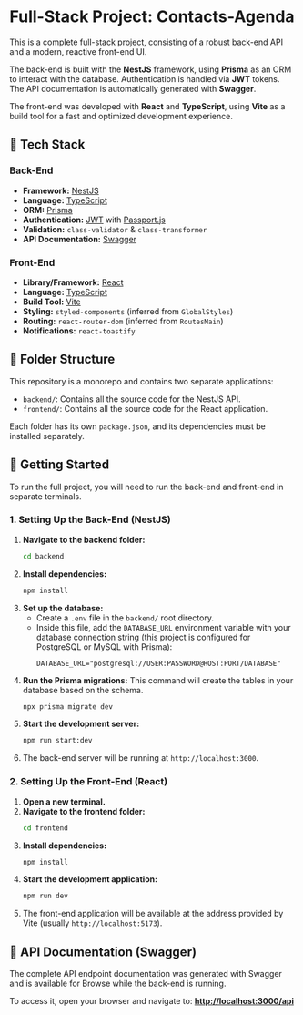 # Full-Stack Project: Contacts-Agenda

This is a complete full-stack project, consisting of a robust back-end API and a modern, reactive front-end UI.

The back-end is built with the **NestJS** framework, using **Prisma** as an ORM to interact with the database. Authentication is handled via **JWT** tokens. The API documentation is automatically generated with **Swagger**.

The front-end was developed with **React** and **TypeScript**, using **Vite** as a build tool for a fast and optimized development experience.

## 🚀 Tech Stack

### **Back-End**
* **Framework:** [NestJS](https://nestjs.com/)
* **Language:** [TypeScript](https://www.typescriptlang.org/)
* **ORM:** [Prisma](https://www.prisma.io/)
* **Authentication:** [JWT](https://jwt.io/) with [Passport.js](http://www.passportjs.org/)
* **Validation:** `class-validator` & `class-transformer`
* **API Documentation:** [Swagger](https://swagger.io/)

### **Front-End**
* **Library/Framework:** [React](https://reactjs.org/)
* **Language:** [TypeScript](https://www.typescriptlang.org/)
* **Build Tool:** [Vite](https://vitejs.dev/)
* **Styling:** `styled-components` (inferred from `GlobalStyles`)
* **Routing:** `react-router-dom` (inferred from `RoutesMain`)
* **Notifications:** `react-toastify`

## 📁 Folder Structure

This repository is a monorepo and contains two separate applications:

* `backend/`: Contains all the source code for the NestJS API.
* `frontend/`: Contains all the source code for the React application.

Each folder has its own `package.json`, and its dependencies must be installed separately.

## 🔧 Getting Started

To run the full project, you will need to run the back-end and front-end in separate terminals.

### 1. Setting Up the Back-End (NestJS)

1.  **Navigate to the backend folder:**
    ```bash
    cd backend
    ```
2.  **Install dependencies:**
    ```bash
    npm install
    ```
3.  **Set up the database:**
    * Create a `.env` file in the `backend/` root directory.
    * Inside this file, add the `DATABASE_URL` environment variable with your database connection string (this project is configured for PostgreSQL or MySQL with Prisma):
        ```
        DATABASE_URL="postgresql://USER:PASSWORD@HOST:PORT/DATABASE"
        ```
4.  **Run the Prisma migrations:** This command will create the tables in your database based on the schema.
    ```bash
    npx prisma migrate dev
    ```
5.  **Start the development server:**
    ```bash
    npm run start:dev
    ```
6.  The back-end server will be running at `http://localhost:3000`.

### 2. Setting Up the Front-End (React)

1.  **Open a new terminal.**
2.  **Navigate to the frontend folder:**
    ```bash
    cd frontend
    ```
3.  **Install dependencies:**
    ```bash
    npm install
    ```
4.  **Start the development application:**
    ```bash
    npm run dev
    ```
5.  The front-end application will be available at the address provided by Vite (usually `http://localhost:5173`).

## 📖 API Documentation (Swagger)

The complete API endpoint documentation was generated with Swagger and is available for Browse while the back-end is running.

To access it, open your browser and navigate to: **[http://localhost:3000/api](http://localhost:3000/api)**
